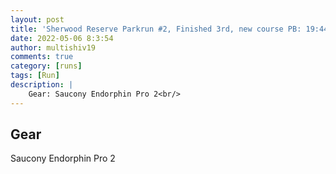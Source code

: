 ```yaml
---
layout: post
title: 'Sherwood Reserve Parkrun #2, Finished 3rd, new course PB: 19:44'
date: 2022-05-06 8:3:54
author: multishiv19
comments: true
category: [runs]
tags: [Run]
description: |
    Gear: Saucony Endorphin Pro 2<br/>
---
```


## Gear
Saucony Endorphin Pro 2



<div width='100%' class='strava-embed-placeholder' data-embed-type='activity' data-embed-id='7099001078'></div>
<script src='https://strava-embeds.com/embed.js'></script>
